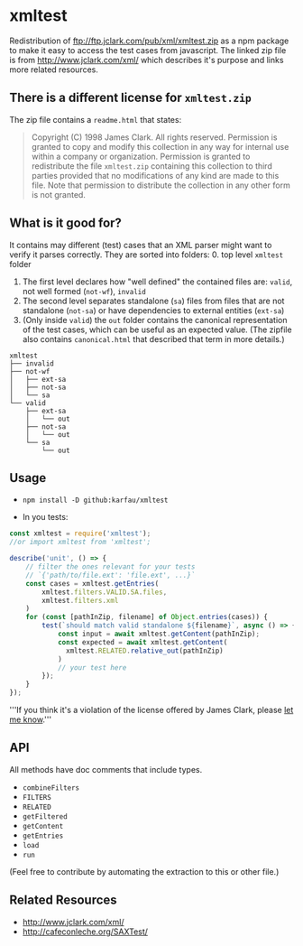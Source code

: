 # xmltest

Redistribution of <ftp://ftp.jclark.com/pub/xml/xmltest.zip> as a npm package to make it easy to access the test cases from javascript.
The linked zip file is from <http://www.jclark.com/xml/> which describes it's purpose and links more related resources.

## There is a different license for `xmltest.zip`

The zip file contains a `readme.html` that states:

> Copyright (C) 1998 James Clark.  All rights reserved.  Permission is
granted to copy and modify this collection in any way for internal use
within a company or organization.  Permission is granted to
redistribute the file <code>xmltest.zip</code> containing this
collection to third parties provided that no modifications of any kind
are made to this file.  Note that permission to distribute the
collection in any other form is not granted.

## What is it good for?

It contains may different (test) cases that an XML parser might want to verify it parses correctly.
They are sorted into folders:
0. top level `xmltest` folder
1. The first level declares how "well defined" the contained files are: `valid`, not well formed (`not-wf`), `invalid`
2. The second level separates standalone (`sa`) files from files that are not standalone (`not-sa`) or have dependencies to external entities (`ext-sa`)
3. (Only inside `valid`) the `out` folder contains the canonical representation of the test cases, which can be useful as an expected value. (The zipfile also contains `canonical.html` that described that term in more details.)

```
xmltest
├── invalid
├── not-wf
│   ├── ext-sa
│   ├── not-sa
│   └── sa
└── valid
    ├── ext-sa
    │   └── out
    ├── not-sa
    │   └── out
    └── sa
        └── out
```

## Usage

- `npm install -D github:karfau/xmltest`

- In you tests:

```javascript
const xmltest = require('xmltest');
//or import xmltest from 'xmltest';

describe('unit', () => {
    // filter the ones relevant for your tests
    // `{'path/to/file.ext': 'file.ext', ...}`
    const cases = xmltest.getEntries(
        xmltest.filters.VALID.SA.files,
        xmltest.filters.xml
    )
    for (const [pathInZip, filename] of Object.entries(cases)) {
        test(`should match valid standalone ${filename}`, async () => {
            const input = await xmltest.getContent(pathInZip);
            const expected = await xmltest.getContent(
              xmltest.RELATED.relative_out(pathInZip)
            )         
            // your test here
        }); 
    }
});
```

'''If you think it's a violation of the license offered by James Clark, please [let me know](mailto:coder@karfau.de).'''

## API

All methods have doc comments that include types.

- `combineFilters`
- `FILTERS`
- `RELATED`
- `getFiltered`
- `getContent`
- `getEntries`
- `load`
- `run`

(Feel free to contribute by automating the extraction to this or other file.)

## Related Resources

- <http://www.jclark.com/xml/>
- <http://cafeconleche.org/SAXTest/>
